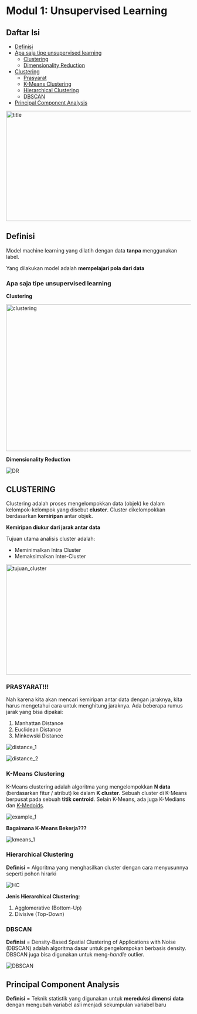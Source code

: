 # Modul 1: Unsupervised Learning

## Daftar Isi
- [Definisi](#definisi)
- [Apa saja tipe unsupervised learning](#apa-saja-tipe-unsupervised-learning)
    - [Clustering](#clustering)
    - [Dimensionality Reduction](#dimensionality-reduction)
- [Clustering](#clustering-1)
    - [Prasyarat](#prasyarat)
    - [K-Means Clustering](#k-means-clustering)
    - [Hierarchical Clustering](#hierarchical-clustering)
    - [DBSCAN](#dbscan)
- [Principal Component Analysis](#principal-component-analysis)

<img src="./assets/title.webp" alt="title" width="800" height="300">

## Definisi
Model machine learning yang dilatih dengan data **tanpa** menggunakan label.

Yang dilakukan model adalah **mempelajari pola dari data**

### Apa saja tipe unsupervised learning

**Clustering**

<img src="./assets/clustering.webp" alt="clustering" width="800" height="400">

**Dimensionality Reduction**

![DR](./assets/DR.gif)

## CLUSTERING

Clustering adalah proses mengelompokkan data (objek) ke dalam kelompok-kelompok yang disebut **cluster**. Cluster dikelompokkan berdasarkan **kemiripan** antar objek.

**Kemiripan diukur dari jarak antar data**

Tujuan utama analisis cluster adalah:
- Meminimalkan Intra Cluster
- Memaksimalkan Inter-Cluster

<img src="./assets/tujuan_cluster.png" alt="tujuan_cluster" width="800" height="300">

### PRASYARAT!!!

Nah karena kita akan mencari kemiripan antar data dengan jaraknya, kita harus mengetahui cara untuk menghitung jaraknya. Ada beberapa rumus jarak yang bisa dipakai:

1. Manhattan Distance
2. Euclidean Distance
3. Minkowski Distance

![distance_1](./assets/distance_1.png)

![distance_2](./assets/distance_2.png)

### K-Means Clustering

K-Means clustering adalah algoritma yang mengelompokkan **N data** (berdasarkan fitur / atribut) ke dalam **K cluster**. Sebuah cluster di K-Means berpusat pada sebuah **titik centroid**. Selain K-Means, ada juga K-Medians dan [K-Medoids](https://esairina.medium.com/clustering-menggunakan-algoritma-k-medoids-67179a333723).

![example_1](./assets/example_1.png)

**Bagaimana K-Means Bekerja???**

![kmeans_1](./assets/kmeans_1.png)

### Hierarchical Clustering

**Definisi** = Algoritma yang menghasilkan cluster dengan cara menyusunnya seperti pohon hirarki

![HC](./assets/HC.png)

**Jenis Hierarchical Clustering**:
1. Agglomerative (Bottom-Up)
2. Divisive (Top-Down)

### DBSCAN

**Definisi** = Density-Based Spatial Clustering of Applications with Noise (DBSCAN) adalah algoritma dasar untuk pengelompokan berbasis density. DBSCAN juga bisa digunakan untuk meng-*handle* outlier.

![DBSCAN](./assets/DBSCAN.gif)

## Principal Component Analysis

**Definisi** = Teknik statistik yang digunakan untuk **mereduksi dimensi data** dengan mengubah variabel asli menjadi sekumpulan variabel baru
